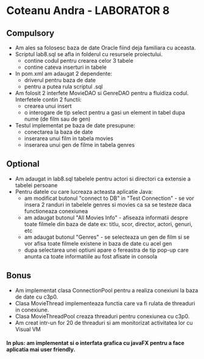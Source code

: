 # Coteanu Andra - LABORATOR 8
## Compulsory 

* Am ales sa folosesc baza de date Oracle fiind deja familiara cu aceasta.
* Scriptul lab8.sql se afla in folderul cu resursele proiectului.
  * contine codul pentru crearea celor 3 tabele
  * contine cateva inserturi in tabele 
* In pom.xml am adaugat 2 dependente:
  * driverul pentru baza de date
  * pentru a putea rula scriptul .sql
* Am folosit 2 interfete MovieDAO si GenreDAO pentru a fluidiza codul. Interfetele contin 2 functii:
  * crearea unui insert
  * o interogare de tip select pentru a gasi un element in tabel dupa nume (de film sau de gen)
* Testul implementat pe baza de date presupune:
  * conectarea la baza de date
  * inserarea unui film in tabela movies
  * inserarea unui gen de filme in tabela genres
  
## Optional

* Am adaugat in lab8.sql tabelele pentru actori si directori ca extensie a tabelei persoane
* Pentru datele cu care lucreaza acteasta aplicatie Java:
  * am modificat butonul "connect to DB" in "Test Connection" - se vor insera 2 randuri in tabelele genres si movies ca sa se testeze daca functioneaza conexiunea
  * am adaugat butonul "All Movies Info" - afiseaza informatii despre toate filmele din baza de date ex: titlu, scor, director, actori, genuri, etc
  * am adaugat butonul "Genres" - se selecteaza un gen de film si se vor afisa toate filmele existene in baza de date cu acel gen
  * dupa selectarea unei optiuni apare o fereastra de tip pop-up care anunta ca toate informatiile au fost afisate in consola
  
## Bonus

* Am implementat clasa ConnectionPool pentru a realiza conexiuni la baza de date cu c3p0.
* Clasa MovieThread implementeaza functia care va fi rulata de threaduri in conexiune.
* Clasa MovieThreadPool creaza threaduri pentru conexiunea cu c3p0.
* Am creat intr-un for 20 de threaduri si am monitorizat activitatea lor cu Visual VM

#### In plus: am implementat si o interfata grafica cu javaFX pentru a face aplicatia mai user friendly.

  
